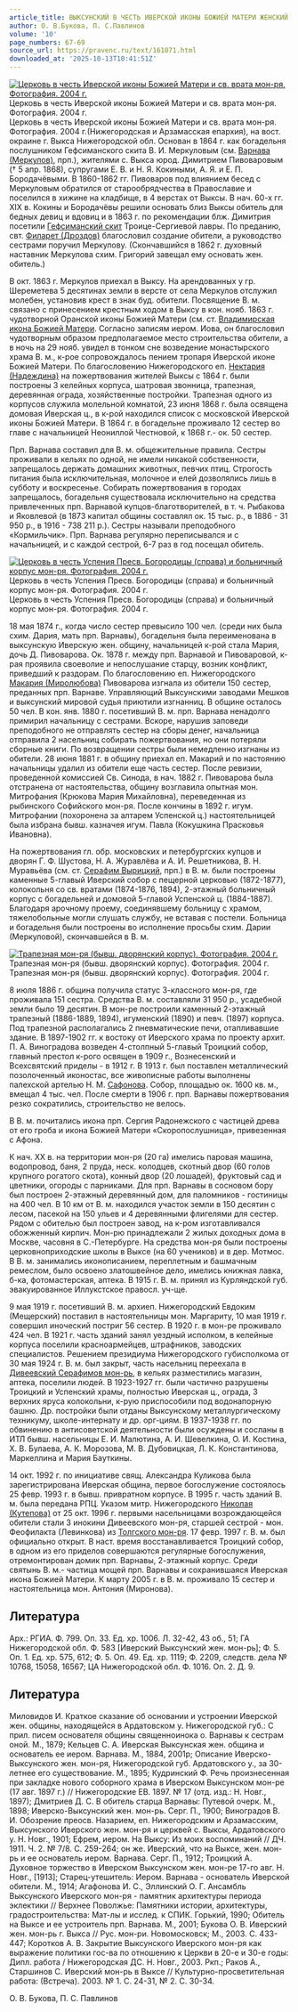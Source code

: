 ```yaml
---
article_title: ВЫКСУНСКИЙ В ЧЕСТЬ ИВЕРСКОЙ ИКОНЫ БОЖИЕЙ МАТЕРИ ЖЕНСКИЙ МОНАСТЫРЬ
author: О. В.Букова, П. С.Павлинов
volume: '10'
page_numbers: 67-69
source_url: https://pravenc.ru/text/161071.html
downloaded_at: '2025-10-13T10:41:51Z'
---
```


[![Церковь в честь Иверской иконы Божией Матери и св. врата мон-ря. Фотография. 2004 г.](https://pravenc.ru/data/992/466/1234/i200.jpg "Кликните для увеличения картинки")](https://pravenc.ru/data/992/466/1234/i400.jpg)Церковь в честь Иверской иконы Божией Матери и св. врата мон-ря. Фотография. 2004 г.  
Церковь в честь Иверской иконы Божией Матери и св. врата мон-ря. Фотография. 2004 г.(Нижегородская и Арзамасская епархия), на вост. окраине г. Выкса Нижегородской обл. Основан в 1864 г. как богадельня послушником Гефсиманского скита В. И. Меркуловым (см. [Варнава (Меркулов)](<https://pravenc.ru/text/Варнава (Меркулов).html>), прп.), жителями с. Выкса юрод. Димитрием Пивоваровым († 5 апр. 1868), супругами Е. В. и Н. Я. Кокиными, А. Я. и Е. П. Бородачёвыми. В 1860-1862 гг. Пивоваров под влиянием бесед с Меркуловым обратился от старообрядчества в Православие и поселился в хижине на кладбище, в 4 верстах от Выксы. В нач. 60-х гг. XIX в. Кокины и Бородачёвы решили основать близ Выксы обитель для бедных девиц и вдовиц и в 1863 г. по рекомендации блж. Димитрия посетили [Гефсиманский скит](<https://pravenc.ru/text/Гефсиманский скит.html>) Троице-Сергиевой лавры. По преданию, свт. [Филарет (Дроздов)](<https://pravenc.ru/text/Филарет (Дроздов).html>) благословил создание обители, а руководство сестрами поручил Меркулову. (Скончавшийся в 1862 г. духовный наставник Меркулова схим. Григорий завещал ему основать жен. обитель.)

В окт. 1863 г. Меркулов приехал в Выксу. На арендованных у гр. Шереметева 5 десятинах земли в версте от села Меркулов отслужил молебен, установив крест в знак буд. обители. Посвящение В. м. связано с принесением крестным ходом в Выксу в кон. нояб. 1863 г. чудотворной Оранской иконы Божией Матери (см. ст. [Владимирская икона Божией Матери](<https://pravenc.ru/text/Владимирская икона Божией Матери.html>). Согласно записям иером. Иова, он благословил чудотворным образом предполагаемое место строительства обители, а в ночь на 29 нояб. увидел в тонком сне возведение монастырского храма В. м., к-рое сопровождалось пением тропаря Иверской иконе Божией Матери. По благословению Нижегородского еп. [Нектария (Надеждина)](<https://pravenc.ru/text/Нектария (Надеждина).html>) на пожертвования жителей Выксы с 1864 г. были построены 3 келейных корпуса, шатровая звонница, трапезная, деревянная ограда, хозяйственные постройки. Трапезная одного из корпусов служила молельной комнатой, 23 июня 1868 г. была освящена домовая Иверская ц., в к-рой находился список с московской Иверской иконы Божией Матери. В 1864 г. в богадельне проживало 12 сестер во главе с начальницей Неониллой Честновой, к 1868 г.- ок. 50 сестер.

Прп. Варнава составил для В. м. общежительные правила. Сестры проживали в кельях по одной, не имели никакой собственности, запрещалось держать домашних животных, певчих птиц. Строгость питания была исключительная, молочное и елей дозволялись лишь в субботу и воскресенье. Собирать пожертвования в городах запрещалось, богадельня существовала исключительно на средства привлеченных прп. Варнавой купцов-благотворителей, в т. ч. Рыбакова и Яковлевой (в 1873 капитал общины составлял ок. 15 тыс. р., в 1886 - 31 950 р., в 1916 - 738 211 р.). Сестры называли преподобного «Кормильчик». Прп. Варнава регулярно переписывался и с начальницей, и с каждой сестрой, 6-7 раз в год посещал обитель.

[![Церковь в честь Успения Пресв. Богородицы (справа) и больничный корпус мон-ря. Фотография. 2004 г.](https://pravenc.ru/data/002/467/1234/i200.jpg "Кликните для увеличения картинки")](https://pravenc.ru/data/002/467/1234/i400.jpg)Церковь в честь Успения Пресв. Богородицы (справа) и больничный корпус мон-ря. Фотография. 2004 г.  
Церковь в честь Успения Пресв. Богородицы (справа) и больничный корпус мон-ря. Фотография. 2004 г.

18 мая 1874 г., когда число сестер превысило 100 чел. (среди них была схим. Дария, мать прп. Варнавы), богадельня была переименована в выксунскую Иверскую жен. общину, начальницей к-рой стала Мария, дочь Д. Пивоварова. Ок. 1878 г. между прп. Варнавой и Пивоваровой, к-рая проявила своеволие и непослушание старцу, возник конфликт, приведший к раздорам. По благословению еп. Нижегородского [Макария (Миролюбова)](<https://pravenc.ru/text/Макария (Миролюбова).html>) Пивоварова изгнала из обители 150 сестер, преданных прп. Варнаве. Управляющий Выксунскими заводами Мешков и выксунский мировой судья приютили изгнанниц. В общине осталось 50 чел. В кон. янв. 1880 г. посетивший В. м. прп. Варнава ненадолго примирил начальницу с сестрами. Вскоре, нарушив заповеди преподобного не отправлять сестер на сборы денег, начальница отправила 2 насельниц собирать пожертвования, но они потеряли сборные книги. По возвращении сестры были немедленно изгнаны из обители. 28 июня 1881 г. в общину приехал еп. Макарий и по настоянию начальницы удалил из обители еще часть сестер. После ревизии, проведенной комиссией Св. Синода, в нач. 1882 г. Пивоварова была отстранена от настоятельства, общину возглавила опытная мон. Митрофания (Крюкова Мария Михайловна), переведенная из рыбинского Софийского мон-ря. После кончины в 1892 г. игум. Митрофании (похоронена за алтарем Успенской ц.) настоятельницей была избрана бывш. казначея игум. Павла (Кокушкина Прасковья Ивановна).

На пожертвования гл. обр. московских и петербургских купцов и дворян Г. Ф. Шустова, Н. А. Журавлёва и А. И. Решетникова, В. Н. Муравьёва (см. ст. [Серафим Вырицкий](<https://pravenc.ru/text/Серафим Вырицкий.html>), прп.) в В. м. были построены каменные 5-главый Иверский собор с пещерной церковью (1872-1877), колокольня со св. вратами (1874-1876, 1894), 2-этажный больничный корпус с богадельней и домовой 5-главой Успенской ц. (1884-1887). Благодаря арочному проему, соединявшему больницу с храмом, тяжелобольные могли слушать службу, не вставая с постели. Больница и богадельня были построены во исполнение просьбы схим. Дарии (Меркуловой), скончавшейся в В. м.

[![Трапезная мон-ря (бывш. дворянский корпус). Фотография. 2004 г.](https://pravenc.ru/data/957/466/1234/i200.jpg "Кликните для увеличения картинки")](https://pravenc.ru/data/957/466/1234/i400.jpg)Трапезная мон-ря (бывш. дворянский корпус). Фотография. 2004 г.  
Трапезная мон-ря (бывш. дворянский корпус). Фотография. 2004 г.

8 июля 1886 г. община получила статус 3-классного мон-ря, где проживала 151 сестра. Средства В. м. составляли 31 950 р., усадебной земли было 19 десятин. В мон-ре построили каменный 2-этажный трапезный (1886-1889, 1894), игуменский (1890) и певч. (1897) корпуса. Под трапезной располагались 2 пневматические печи, отапливавшие здание. В 1897-1902 гг. к востоку от Иверского храма по проекту архит. П. А. Виноградова возведен 4-столпный 5-главый Троицкий собор, главный престол к-рого освящен в 1909 г., Вознесенский и Всехсвятский приделы - в 1912 г. В 1913 г. был поставлен металлический позолоченный иконостас, все живописные работы выполнены палехской артелью Н. М. [Сафонова](https://pravenc.ru/text/Сафонова.html). Собор, площадью ок. 1600 кв. м., вмещал 4 тыс. чел. После смерти в 1906 г. прп. Варнавы пожертвования резко сократились, строительство не велось.

В В. м. почитались икона прп. Сергия Радонежского с частицей древа от его гроба и икона Божией Матери «Скоропослушница», привезенная с Афона.

К нач. XX в. на территории мон-ря (20 га) имелись паровая машина, водопровод, баня, 2 пруда, неск. колодцев, скотный двор (60 голов крупного рогатого скота), конный двор (20 лошадей), фруктовый сад и цветники, огороды с парниками. Для прп. Варнавы в сосновом бору был построен 2-этажный деревянный дом, для паломников - гостиницы на 400 чел. В 10 км от В. м. находился участок земли в 150 десятин с лесом, пасекой на 150 ульев и 4 деревянными флигелями для сестер. Рядом с обителью был построен завод, на к-ром изготавливался обожженный кирпич. Мон-рю принадлежали 2 жилых доходных дома в Москве, часовня в С.-Петербурге. На средства мон-ря были построены церковноприходские школы в Выксе (на 60 учеников) и в дер. Мотмос. В В. м. занимались иконописанием, переплетным и башмачным ремеслом, было освоено златошвейное дело, имелись книжная лавка, б-ка, фотомастерская, аптека. В 1915 г. В. м. принял из Курляндской губ. эвакуированное Иллукстское правосл. уч-ще.

9 мая 1919 г. посетивший В. м. архиеп. Нижегородский Евдоким (Мещерский) поставил в настоятельницы мон. Маргариту, 10 мая 1919 г. совершил иноческий постриг 56 сестер. В 1920 г. в мон-ре проживало 424 чел. В 1921 г. часть зданий занял уездный исполком, в келейные корпуса поселили красноармейцев, штрафников, заводских специалистов. Решением президиума Нижегородского губисполкома от 30 мая 1924 г. В. м. был закрыт, часть насельниц переехала в [Дивеевский Серафимов мон-рь](<https://pravenc.ru/text/Дивеевский Серафимов мон-рь.html>), в кельях разместились магазин, аптека, поселили людей. В 1923-1927 гг. были частично разрушены Троицкий и Успенский храмы, полностью Иверская ц., ограда, 3 верхних яруса колокольни, к-рую приспособили под водонапорную башню. Др. постройки были отданы Выксунскому металлургическому техникуму, школе-интернату и др. орг-циям. В 1937-1938 гг. по обвинению в антисоветской деятельности были осуждены и сосланы в ИТЛ бывш. насельницы Е. И. Малютина, А. И. Шевелкина, О. И. Костина, Х. В. Булаева, А. К. Морозова, М. В. Дубовицкая, Л. К. Константинова, Маркеллина и Мария Бауткины.

14 окт. 1992 г. по инициативе свящ. Александра Куликова была зарегистрирована Иверская община, первое богослужение состоялось 25 февр. 1993 г. в бывш. привратном корпусе. В 1995 г. часть зданий В. м. была передана РПЦ. Указом митр. Нижегородского [Николая (Кутепова)](<https://pravenc.ru/text/Николая (Кутепова).html>) от 25 окт. 1996 г. первыми насельницами возрождающейся обители стали 3 инокини Дивеевского мон-ря, старшей сестрой - мон. Феофилакта (Левинкова) из [Толгского мон-ря](<https://pravenc.ru/text/Толгский в честь Введения во храм Пресвятой Богородицы женский монастырь.html>). 17 февр. 1997 г. В. м. был официально открыт. В наст. время восстанавливается Троицкий собор, в одном из его приделов совершаются регулярные богослужения, отремонтирован домик прп. Варнавы, 2-этажный корпус. Среди святынь В. м.- частица мощей прп. Варнавы и сохранившаяся Иверская икона Божией Матери. К марту 2005 г. в В. м. проживало 15 сестер и настоятельница мон. Антония (Миронова).

## Литература

Арх.: РГИА. Ф. 799. Оп. 33. Ед. хр. 1006. Л. 32-42, 43 об., 51; ГА Нижегородской обл. Ф. 583 [Иверский Выксунский жен. мон-рь]; Ф. 5. Оп. 1. Ед. хр. 575, 612; Ф. 5. Оп. 49. Ед. хр. 1119; Ф. 2209, следств. дела № 10768, 15058, 16567; ЦА Нижегородской обл. Ф. 1016. Оп. 2. Д. 9.

## Литература

Миловидов И. Краткое сказание об основании и устроении Иверской жен. общины, находящейся в Ардатовском у. Нижегородской губ.: С прил. писем основателя общины священноинока о. Варнавы к сестрам оной. М., 1879; Кельцев С. А. Иверская Выксунская жен. община и основатель ее иером. Варнава. М., 1884, 2001p; Описание Иверско-Выксунского жен. мон-ря, Нижегородской губ. Ардатовского у., за 30-летнее его существование. М., 1895; Кудринский Ф. Речь произнесенная при закладке нового соборного храма в Иверском Выксунском мон-ре (17 авг. 1897 г.) // Нижегородские ЕВ. 1897. № 17 (отд. изд.: Н. Новг., 1897); Дмитриев Д. С. В обитель старца Варнавы: Путевой очерк. М., 1898; Иверско-Выксунский жен. мон-рь. Серг. П., 1900; Виноградов В. И. Обозрение преосв. Назарием, еп. Нижегородским и Арзамасским, Выксунского Иверского жен. мон-ря и церквей с. Выксы, Ардатовского у. Н. Новг., 1901; Ефрем, иером. На Выксу: Из моих воспоминаний // ДЧ. 1911. Ч. 2. № 7/8. С. 259-264; он же. Иверский, что на Выксе, жен. мон-рь и ее основатель иером. Варнава. Серг. П., 1912; Троицкий А. Духовное торжество в Иверском Выксунском жен. мон-ре 17-го авг. Н. Новг., [1913]; Старец-утешитель: Иером. Варнава - основатель Иверской обители. М., 1914; Агафонова И. С., Эллинский О. Г. Ансамбль Выксунского Иверского мон-ря - памятник архитектуры периода эклектики // Верхнее Поволжье: Памятники истории, архитектуры, градостроительства: Мат-лы и исслед. к СПИК. Горький, 1990; Обитель на Выксе и ее устроитель прп. Варнава. М., 2001; Букова О. В. Иверский жен. мон-рь г. Выкса // Рус. мон-ри. Новомосковск; М., 2003. С. 433-447; Коротков А. В. Закрытие Выксунского Иверского мон-ря как выражение политики гос-ва по отношению к Церкви в 20-е и 30-е годы: Дипл. работа / Нижегородская ДС. Н. Новг., 2003. Ркп.; Раков А., Старшинов С. Иверский мон-рь в Выксе // Культурно-просветительная работа: (Встреча). 2003. № 1. С. 24-31, № 2. С. 30-34.

О. В.  Букова,   П. С.  Павлинов
